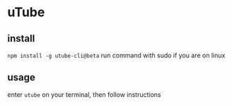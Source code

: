 # uTube

## install

`npm install -g utube-cli@beta`
run command with sudo if you are on linux

## usage

enter `utube` on your terminal, then follow instructions